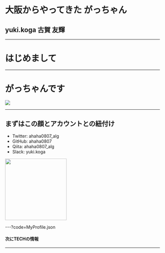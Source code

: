 # 大阪からやってきた **がっちゃん**
## yuki.koga 古賀 友輝

---

# はじめまして

---

# がっちゃんです
![](https://avatars2.githubusercontent.com/u/16623885)

---

## まずはこの顔とアカウントとの紐付け

- Twitter: ahaha0807_alg
- GitHub: ahaha0807
- Qiita: ahaha0807_alg
- Slack: yuki.koga

<img src='https://avatars2.githubusercontent.com/u/16623885' width="200px" height="200px">

---?code=MyProfile.json

#### 次にTECHの情報

---
